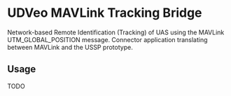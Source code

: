 # UDVeo MAVLink Tracking Bridge
Network-based Remote Identification (Tracking) of UAS using the MAVLink UTM_GLOBAL_POSITION message. Connector application translating between MAVLink and the USSP prototype.

## Usage
TODO


